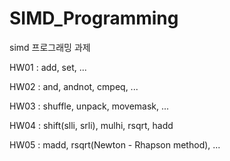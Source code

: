 # SIMD_Programming

simd 프로그래밍 과제

HW01 : add, set, ...

HW02 :  and, andnot, cmpeq, ...

HW03 : shuffle, unpack, movemask, ...

HW04 : shift(slli, srli), mulhi, rsqrt, hadd

HW05 : madd, rsqrt(Newton - Rhapson method), ...